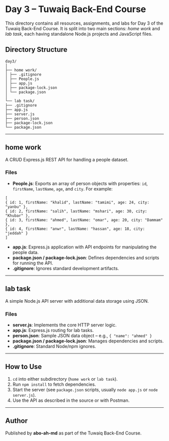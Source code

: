 # Day 3 – Tuwaiq Back-End Course

This directory contains all resources, assignments, and labs for Day 3 of the Tuwaiq Back-End Course. It is split into two main sections: *home work* and *lab task*, each having standalone Node.js projects and JavaScript files.

## Directory Structure

```
day3/
│
├── home work/
│ ├── .gitignore
│ ├── People.js
│ ├── app.js
│ ├── package-lock.json
│ └── package.json
│
└── lab task/
├── .gitignore
├── app.js
├── server.js
├── person.json
├── package-lock.json
└── package.json
```

---

## home work

A CRUD Express.js REST API for handling a people dataset.

### Files

- **People.js**: Exports an array of person objects with properties: `id`, `firstName`, `lastName`, `age`, and `city`. For example:
```
[
{ id: 1, firstName: "khalid", lastName: "tamimi", age: 24, city: "yanbu" },
{ id: 2, firstName: "salih", lastName: "mshari", age: 30, city: "Khubar" },
{ id: 3, firstName: "ahmed", lastName: "omar", age: 20, city: "Dammam" },
{ id: 4, firstName: "anwr", lastName: "hassan", age: 18, city: "jeddah" }
]
```
- **app.js**: Express.js application with API endpoints for manipulating the people data.
- **package.json / package-lock.json**: Defines dependencies and scripts for running the API.
- **.gitignore**: Ignores standard development artifacts.

---

## lab task

A simple Node.js API server with additional data storage using JSON.

### Files

- **server.js**: Implements the core HTTP server logic.
- **app.js**: Express.js routing for lab tasks.
- **person.json**: Sample JSON data object – e.g., `{ "name": "ahmed" }`
- **package.json / package-lock.json**: Manages dependencies and scripts.
- **.gitignore**: Standard Node/npm ignores.

---

## How to Use

1. `cd` into either subdirectory (`home work` or `lab task`).
2. Run `npm install` to fetch dependencies.
3. Start the server (see `package.json` scripts, usually `node app.js` or `node server.js`).
4. Use the API as described in the source or with Postman.

---

## Author

Published by **abo-ah-md** as part of the Tuwaiq Back-End Course.
